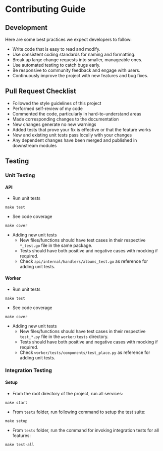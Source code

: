 # Contributing Guide

## Development
Here are some best practices we expect developers to follow:
- Write code that is easy to read and modify.
- Use consistent coding standards for naming and formatting.
- Break up large change requests into smaller, manageable ones.
- Use automated testing to catch bugs early.
- Be responsive to community feedback and engage with users.
- Continuously improve the project with new features and bug fixes.

## Pull Request Checklist
- Followed the style guidelines of this project
- Performed self-review of my code
- Commented the code, particularly in hard-to-understand areas
- Made corresponding changes to the documentation
- New changes generate no new warnings
- Added tests that prove your fix is effective or that the feature works
- New and existing unit tests pass locally with your changes
- Any dependent changes have been merged and published in downstream modules

## Testing

### Unit Testing

#### API
- Run unit tests
```
make test
```
- See code coverage
```
make cover
```
- Adding new unit tests  
  - New files/functions should have test cases in their respective `*_test.go` file in the same package.
  - Tests should have both positive and negative cases with mocking if required.
  - Check `api/internal/handlers/albums_test.go` as reference for adding unit tests.

#### Worker
- Run unit tests
```
make test
```
- See code coverage
```
make cover
```
- Adding new unit tests  
  - New files/functions should have test cases in their respective `test_*.py` file in the `worker/tests` directory.
  - Tests should have both positive and negative cases with mocking if required.
  - Check `worker/tests/components/test_place.py` as reference for adding unit tests.

### Integration Testing

#### Setup
- From the root directory of the project, run all services:
```
make start
```
- From `tests` folder, run following command to setup the test suite:
```
make setup
```
- From `tests` folder, run the command for invoking integration tests for all features:
```
make test-all
```